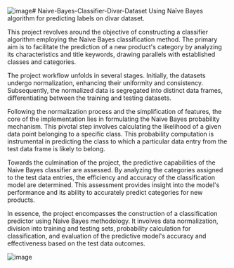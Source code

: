 ![image](https://github.com/romidi80/Naive-Bayes-Classifier-Divar-Dataset/assets/89667194/7206c64b-3eba-45c6-b8c9-65443e762100)# Naive-Bayes-Classifier-Divar-Dataset
Using Naïve Bayes algorithm for predicting labels on divar dataset.

This project revolves around the objective of constructing a classifier algorithm employing the Naive Bayes classification method. The primary aim is to facilitate the prediction of a new product's category by analyzing its characteristics and title keywords, drawing parallels with established classes and categories.

The project workflow unfolds in several stages. Initially, the datasets undergo normalization, enhancing their uniformity and consistency. Subsequently, the normalized data is segregated into distinct data frames, differentiating between the training and testing datasets.

Following the normalization process and the simplification of features, the core of the implementation lies in formulating the Naive Bayes probability mechanism. This pivotal step involves calculating the likelihood of a given data point belonging to a specific class. This probability computation is instrumental in predicting the class to which a particular data entry from the test data frame is likely to belong.

Towards the culmination of the project, the predictive capabilities of the Naive Bayes classifier are assessed. By analyzing the categories assigned to the test data entries, the efficiency and accuracy of the classification model are determined. This assessment provides insight into the model's performance and its ability to accurately predict categories for new products.

In essence, the project encompasses the construction of a classification predictor using Naive Bayes methodology. It involves data normalization, division into training and testing sets, probability calculation for classification, and evaluation of the predictive model's accuracy and effectiveness based on the test data outcomes.


![image](https://github.com/romidi80/Naive-Bayes-Classifier-Divar-Dataset/assets/89667194/dad31e3f-fc6c-4660-a67b-8f25ee267f07)
